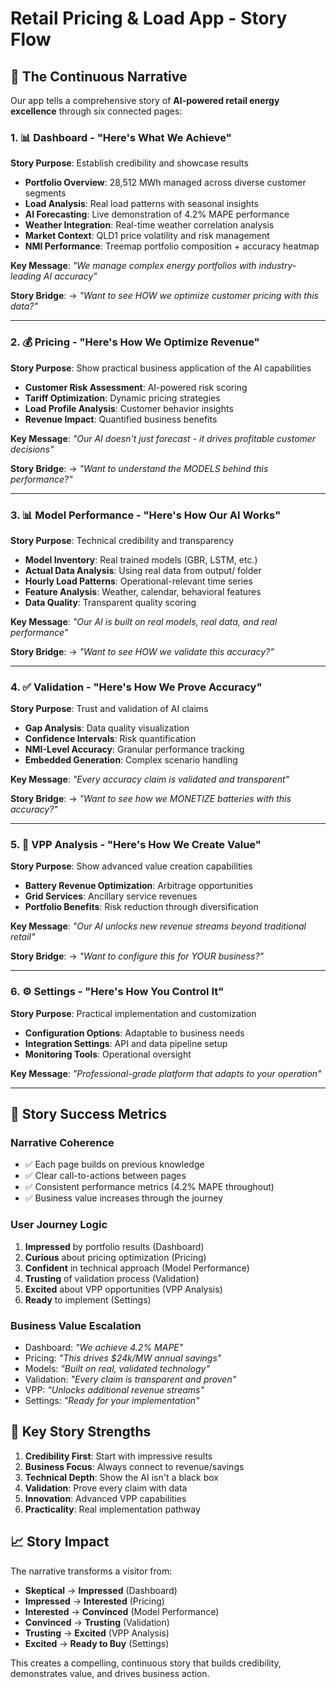 # Retail Pricing & Load App - Story Flow

## 📖 The Continuous Narrative

Our app tells a comprehensive story of **AI-powered retail energy excellence** through six connected pages:

### 1. 📊 **Dashboard** - "Here's What We Achieve"
**Story Purpose**: Establish credibility and showcase results
- **Portfolio Overview**: 28,512 MWh managed across diverse customer segments
- **Load Analysis**: Real load patterns with seasonal insights
- **AI Forecasting**: Live demonstration of 4.2% MAPE performance
- **Weather Integration**: Real-time weather correlation analysis
- **Market Context**: QLD1 price volatility and risk management
- **NMI Performance**: Treemap portfolio composition + accuracy heatmap

**Key Message**: *"We manage complex energy portfolios with industry-leading AI accuracy"*

**Story Bridge**: → *"Want to see HOW we optimize customer pricing with this data?"*

---

### 2. 💰 **Pricing** - "Here's How We Optimize Revenue"
**Story Purpose**: Show practical business application of the AI capabilities
- **Customer Risk Assessment**: AI-powered risk scoring
- **Tariff Optimization**: Dynamic pricing strategies
- **Load Profile Analysis**: Customer behavior insights
- **Revenue Impact**: Quantified business benefits

**Key Message**: *"Our AI doesn't just forecast - it drives profitable customer decisions"*

**Story Bridge**: → *"Want to understand the MODELS behind this performance?"*

---

### 3. 📊 **Model Performance** - "Here's How Our AI Works"
**Story Purpose**: Technical credibility and transparency
- **Model Inventory**: Real trained models (GBR, LSTM, etc.)
- **Actual Data Analysis**: Using real data from output/ folder
- **Hourly Load Patterns**: Operational-relevant time series
- **Feature Analysis**: Weather, calendar, behavioral features
- **Data Quality**: Transparent quality scoring

**Key Message**: *"Our AI is built on real models, real data, and real performance"*

**Story Bridge**: → *"Want to see HOW we validate this accuracy?"*

---

### 4. ✅ **Validation** - "Here's How We Prove Accuracy"
**Story Purpose**: Trust and validation of AI claims
- **Gap Analysis**: Data quality visualization
- **Confidence Intervals**: Risk quantification
- **NMI-Level Accuracy**: Granular performance tracking
- **Embedded Generation**: Complex scenario handling

**Key Message**: *"Every accuracy claim is validated and transparent"*

**Story Bridge**: → *"Want to see how we MONETIZE batteries with this accuracy?"*

---

### 5. 🔋 **VPP Analysis** - "Here's How We Create Value"
**Story Purpose**: Show advanced value creation capabilities
- **Battery Revenue Optimization**: Arbitrage opportunities
- **Grid Services**: Ancillary service revenues
- **Portfolio Benefits**: Risk reduction through diversification

**Key Message**: *"Our AI unlocks new revenue streams beyond traditional retail"*

**Story Bridge**: → *"Want to configure this for YOUR business?"*

---

### 6. ⚙️ **Settings** - "Here's How You Control It"
**Story Purpose**: Practical implementation and customization
- **Configuration Options**: Adaptable to business needs
- **Integration Settings**: API and data pipeline setup
- **Monitoring Tools**: Operational oversight

**Key Message**: *"Professional-grade platform that adapts to your operation"*

---

## 🎯 Story Success Metrics

### Narrative Coherence
- ✅ Each page builds on previous knowledge
- ✅ Clear call-to-actions between pages
- ✅ Consistent performance metrics (4.2% MAPE throughout)
- ✅ Business value increases through the journey

### User Journey Logic
1. **Impressed** by portfolio results (Dashboard)
2. **Curious** about pricing optimization (Pricing)  
3. **Confident** in technical approach (Model Performance)
4. **Trusting** of validation process (Validation)
5. **Excited** about VPP opportunities (VPP Analysis)
6. **Ready** to implement (Settings)

### Business Value Escalation
- Dashboard: *"We achieve 4.2% MAPE"*
- Pricing: *"This drives $24k/MW annual savings"*  
- Models: *"Built on real, validated technology"*
- Validation: *"Every claim is transparent and proven"*
- VPP: *"Unlocks additional revenue streams"*
- Settings: *"Ready for your implementation"*

## 🚀 Key Story Strengths

1. **Credibility First**: Start with impressive results
2. **Business Focus**: Always connect to revenue/savings
3. **Technical Depth**: Show the AI isn't a black box
4. **Validation**: Prove every claim with data
5. **Innovation**: Advanced VPP capabilities
6. **Practicality**: Real implementation pathway

## 📈 Story Impact

The narrative transforms a visitor from:
- **Skeptical** → **Impressed** (Dashboard)
- **Impressed** → **Interested** (Pricing)  
- **Interested** → **Convinced** (Model Performance)
- **Convinced** → **Trusting** (Validation)
- **Trusting** → **Excited** (VPP Analysis)
- **Excited** → **Ready to Buy** (Settings)

This creates a compelling, continuous story that builds credibility, demonstrates value, and drives business action.